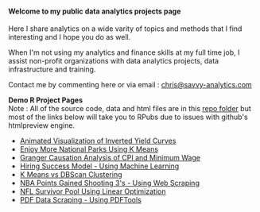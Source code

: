 #### Welcome to my public data analytics projects page

Here I share analytics on a wide varity of topics and methods that I find interesting and I hope you do as well.

When I'm not using my analytics and finance skills at my full time job, I assist non-profit organizations with data analytics projects, data infrastructure and training.

Contact me by commenting here or via email : chris@savvy-analytics.com

**Demo R Project Pages**
<br>
Note : All of the source code, data and html files are in this [repo folder](https://github.com/ChrisAtSavvy/SavvyDemoProjects/tree/main/R) but most of the links below will take you to RPubs due to issues with github's htmlpreview engine.
<br>

* [Animated Visualization of Inverted Yield Curves](https://rpubs.com/SavvyAnalytics/invertedyieldcurves)<br>
* [Enjoy More National Parks Using K Means](https://htmlpreview.github.io/?https://github.com/ChrisAtSavvy/SavvyDemoProjects/blob/main/R/National-Parks-Maps-and-Value.html) <br>
* [Granger Causation Analysis of CPI and Minimum Wage](https://htmlpreview.github.io/?https://github.com/ChrisAtSavvy/SavvyDemoProjects/blob/main/R/MinWagevsCPI.html)<br>
* [Hiring Success Model - Using Machine Learning](https://rpubs.com/SavvyAnalytics/hiddenpredictors)<br>
* [K Means vs DBScan Clustering](https://rpubs.com/SavvyAnalytics/Clustering)<br>
* [NBA Points Gained Shooting 3's - Using Web Scraping](https://rpubs.com/SavvyAnalytics/nbapointsgained)<br>
* [NFL Survivor Pool Using Linear Optimization](https://rpubs.com/SavvyAnalytics/NFLSurvivorProject)<br>
* [PDF Data Scraping - Using PDFTools](https://rpubs.com/SavvyAnalytics/pdfdemo)<br>


<!--
**ChrisAtSavvy/ChrisAtSavvy** is a ✨ _special_ ✨ repository because its `README.md` (this file) appears on your GitHub profile.

Here are some ideas to get you started:

- 🔭 I’m currently working on ...
- 🌱 I’m currently learning ...
- 👯 I’m looking to collaborate on ...
- 🤔 I’m looking for help with ...
- 💬 Ask me about ...
- 📫 How to reach me: ...
- 😄 Pronouns: ...
- ⚡ Fun fact: ...
-->

